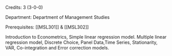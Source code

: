 Credits: 3 (3-0-0)

Department: Department of Management Studies

Prerequisites: [[MSL301]] & [[MSL302]]

Introduction to Econometrics, Simple linear regression model. Multiple linear regression model, Discrete Choice, Panel Data,Time Series, Stationarity, VAR, Co-integration and Error correction models.